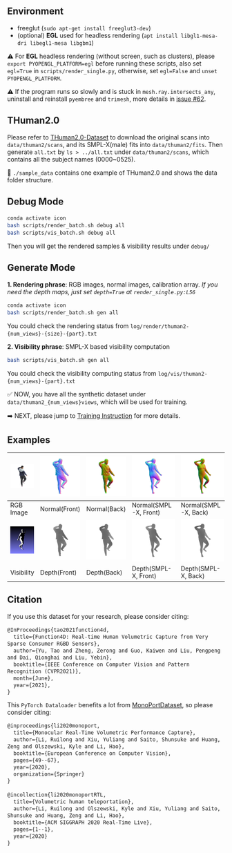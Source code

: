 ## Environment 

  * freeglut (`sudo apt-get install freeglut3-dev`)
  * (optional) **EGL** used for headless rendering (`apt install libgl1-mesa-dri libegl1-mesa libgbm1`)

:warning: For **EGL** headless rendering (without screen, such as clusters), please `export PYOPENGL_PLATFORM=egl` before running these scripts, also set `egl=True` in `scripts/render_single.py`, otherwise, set `egl=False` and `unset PYOPENGL_PLATFORM`.

:warning: If the program runs so slowly and is stuck in `mesh.ray.intersects_any`, uninstall and reinstall `pyembree` and `trimesh`, more details in [issue #62](https://github.com/YuliangXiu/ICON/issues/62).

## THuman2.0

Please refer to [THuman2.0-Dataset](https://github.com/ytrock/THuman2.0-Dataset) to download the original scans into `data/thuman2/scans`, and its SMPL-X(male) fits into `data/thuman2/fits`. Then generate `all.txt` by `ls > ../all.txt` under `data/thuman2/scans`, which contains all the subject names (0000~0525).

:eyes: `./sample_data` contains one example of THuman2.0 and shows the data folder structure.

## Debug Mode

```bash
conda activate icon
bash scripts/render_batch.sh debug all
bash scripts/vis_batch.sh debug all
```

Then you will get the rendered samples & visibility results under `debug/`

## Generate Mode 

**1. Rendering phrase**: RGB images, normal images, calibration array. *If you need the depth maps, just set `depth=True` at `render_single.py:L56`*

```bash
conda activate icon
bash scripts/render_batch.sh gen all
```
You could check the rendering status from `log/render/thuman2-{num_views}-{size}-{part}.txt`

**2. Visibility phrase**: SMPL-X based visibility computation

```bash
bash scripts/vis_batch.sh gen all
```
You could check the visibility computing status from `log/vis/thuman2-{num_views}-{part}.txt`


:white_check_mark: NOW, you have all the synthetic dataset under `data/thuman2_{num_views}views`, which will be used for training. 

:arrow_right: NEXT, please jump to [Training Instruction](training.md) for more details.

## Examples

|<img src="../assets/rendering/080.png" width="150">|<img src="../assets/rendering/norm_F_080.png" width="150">|<img src="../assets/rendering/norm_B_080.png" width="150">|<img src="../assets/rendering/SMPL_norm_F_080.png" width="150">|<img src="../assets/rendering/SMPL_norm_B_080.png" width="150">|
|---|---|---|---|---|
|RGB Image|Normal(Front)|Normal(Back)|Normal(SMPL-X, Front)|Normal(SMPL-X, Back)|
|<img src="../assets/rendering/vis.png" width="150">|<img src="../assets/rendering/depth_F_080.png" width="150">|<img src="../assets/rendering/depth_B_080.png" width="150">|<img src="../assets/rendering/SMPL_depth_F_080.png" width="150">|<img src="../assets/rendering/SMPL_depth_B_080.png" width="150">|
|Visibility|Depth(Front)|Depth(Back)|Depth(SMPL-X, Front)|Depth(SMPL-X, Back)|

## Citation
If you use this dataset for your research, please consider citing:
```
@InProceedings{tao2021function4d,
  title={Function4D: Real-time Human Volumetric Capture from Very Sparse Consumer RGBD Sensors},
  author={Yu, Tao and Zheng, Zerong and Guo, Kaiwen and Liu, Pengpeng and Dai, Qionghai and Liu, Yebin},
  booktitle={IEEE Conference on Computer Vision and Pattern Recognition (CVPR2021)},
  month={June},
  year={2021},
}
```
This `PyTorch Dataloader` benefits a lot from [MonoPortDataset](https://github.com/Project-Splinter/MonoPortDataset), so please consider citing:

```
@inproceedings{li2020monoport,
  title={Monocular Real-Time Volumetric Performance Capture},
  author={Li, Ruilong and Xiu, Yuliang and Saito, Shunsuke and Huang, Zeng and Olszewski, Kyle and Li, Hao},
  booktitle={European Conference on Computer Vision},
  pages={49--67},
  year={2020},
  organization={Springer}
}
  
@incollection{li2020monoportRTL,
  title={Volumetric human teleportation},
  author={Li, Ruilong and Olszewski, Kyle and Xiu, Yuliang and Saito, Shunsuke and Huang, Zeng and Li, Hao},
  booktitle={ACM SIGGRAPH 2020 Real-Time Live},
  pages={1--1},
  year={2020}
}
```

